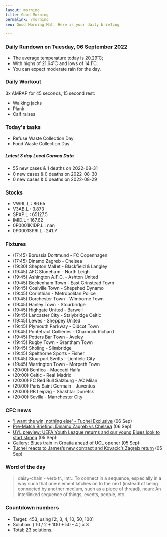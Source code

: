 ```yaml
---
layout: morning
title: Good Morning
permalink: /morning
seo: Good Morning Mat, Here is your daily briefing

---
```


<!-- weather_marker starts -->
### Daily Rundown on Tuesday, 06 September 2022

- The average temperature today is 20.29˚C;
- With highs of 21.64˚C and lows of 14.1˚C.
- You can expect moderate rain for the day.

<!-- weather_marker ends -->

### Daily Workout
<!-- workout_marker starts -->
3x AMRAP for 45 seconds, 15 second rest:

- Walking jacks
- Plank
- Calf raises

<!-- workout_marker ends -->

### Today's tasks
<!-- task_marker starts -->
- Refuse Waste Collection Day
- Food Waste Collection Day

<!-- task_marker ends -->

<!-- c19_marker starts -->
##### Latest 3 day Local Corona Data

- 55 new cases & 1 deaths on 2022-08-31
- 0 new cases & 0 deaths on 2022-08-30
- 0 new cases & 0 deaths on 2022-08-29

<!-- c19_marker ends -->

### Stocks

<!-- stocks_marker starts -->

- VWRL.L : 86.65
- V3AB.L : 3.873
- SPXP.L : 65127.5
- IMID.L : 167.62
- 0P0001K1DP.L : nan
- 0P00013P6I.L : 241.7

<!-- stocks_marker ends -->

### Fixtures

<!-- sports_marker starts -->

<ul>
<li>(17:45) Borussia Dortmund - FC Copenhagen</li>
<li>(17:45) Dinamo Zagreb - Chelsea</li>
<li>(19:30) Shepton Mallet - Blackfield & Langley</li>
<li>(19:45) AFC Stoneham - North Leigh</li>
<li>(19:45) Ashington A.F.C. - Ashton United</li>
<li>(19:45) Beckenham Town - East Grinstead Town</li>
<li>(19:45) Coalville Town - Shepshed Dynamo</li>
<li>(19:45) Corinthian - Metropolitan Police</li>
<li>(19:45) Dorchester Town - Wimborne Town</li>
<li>(19:45) Hanley Town - Stourbridge</li>
<li>(19:45) Highgate United - Barwell</li>
<li>(19:45) Lancaster City - Stalybridge Celtic</li>
<li>(19:45) Lewes - Sheppey United</li>
<li>(19:45) Plymouth Parkway - Didcot Town</li>
<li>(19:45) Pontefract Collieries - Charnock Richard</li>
<li>(19:45) Potters Bar Town - Aveley</li>
<li>(19:45) Rugby Town - Grantham Town</li>
<li>(19:45) Sholing - Slimbridge</li>
<li>(19:45) Spelthorne Sports - Fisher</li>
<li>(19:45) Stourport Swifts - Lichfield City</li>
<li>(19:45) Warrington Town - Morpeth Town</li>
<li>(20:00) Benfica - Maccabi Haifa</li>
<li>(20:00) Celtic - Real Madrid</li>
<li>(20:00) FC Red Bull Salzburg - AC Milan</li>
<li>(20:00) Paris Saint Germain - Juventus</li>
<li>(20:00) RB Leipzig - Shakhtar Donetsk</li>
<li>(20:00) Sevilla - Manchester City</li>
</ul>

<!-- sports_marker ends -->

### CFC news

<!-- cfc_marker starts -->
- ['I want the win, nothing else' - Tuchel Exclusive](https://chelseafc.com/en/video/tuchel-exclusive-ucl-chelsea) (06 Sep)
- [Pre-Match Briefing: Dinamo Zagreb vs Chelsea](https://chelseafc.com/en/news/article/pre-match-briefing-dinamo-zagreb-vs-chelsea) (06 Sep)
- [UYL preview: UEFA Youth League returns and our young Blues look to start strong](https://chelseafc.com/en/news/article/uyl-preview-uefa-youth-league-returns-and-our-young-blues-look-to-start) (05 Sep)
- [Gallery: Blues train in Croatia ahead of UCL opener](https://chelseafc.com/en/news/article/gallery-blues-train-in-croatia-ahead-of-ucl-opener) (05 Sep)
- [Tuchel reacts to James’s new contract and Kovacic’s Zagreb return](https://chelseafc.com/en/news/article/tuchel-reacts-to-jamess-new-contract-and-kovacics-zagreb-return) (05 Sep)

<!-- cfc_marker ends -->

### Word of the day
<!-- word_marker starts -->

 > daisy-chain - verb tr., intr.: To connect in a sequence, especially in a way such that one element latches on to the next (instead of being connected by another medium, such as a piece of thread). noun: An interlinked sequence of things, events, people, etc.

<!-- word_marker ends -->

### Countdown numbers
<!-- game_marker starts -->

- Target: 453, using [2, 3, 4, 10, 50, 100]
- Solution: ( 10 / 2 + 100 + 50 - 4 ) x 3
- Total: 23 solutions.

<!-- game_marker ends -->
